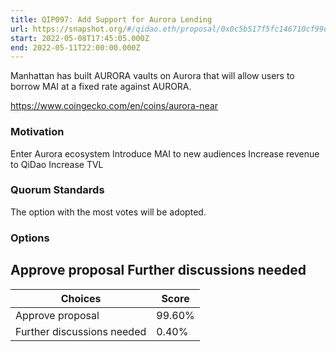 ```yaml
---
title: QIP097: Add Support for Aurora Lending
url: https://snapshot.org/#/qidao.eth/proposal/0x0c5b517f5fc146710cf99d31874a121674675e2626c501d25712a6fb3deed6ec
start: 2022-05-08T17:45:05.000Z
end: 2022-05-11T22:00:00.000Z
---
```

Manhattan has built AURORA vaults on Aurora that will allow users to borrow MAI at a fixed rate against AURORA.

https://www.coingecko.com/en/coins/aurora-near

### Motivation

Enter Aurora ecosystem
Introduce MAI to new audiences
Increase revenue to QiDao
Increase TVL

### Quorum Standards

The option with the most votes will be adopted.

### Options

Approve proposal
Further discussions needed
---
| Choices | Score |
| --- | --- |
| Approve proposal | 99.60% |
| Further discussions needed | 0.40% |

